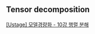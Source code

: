 ## Tensor decomposition
[[Ustage] 모델경량화 - 10강 행렬 분해](https://www.edwith.org/bcaitech1/lecture/346214?isDesc=false)
